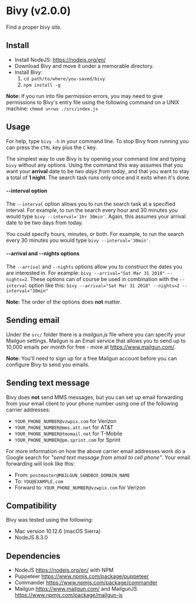 # Bivy (v2.0.0)
Find a proper bivy site.

## Install
- Install NodeJS: https://nodejs.org/en/
- Download Bivy and move it under a memorable directory.
- Install Bivy:
  1. `cd path/to/where/you-saved/bivy`
  2. `npm install -g`

**Note:** If you run into file permission errors, you may need to give
permissions to Bivy's entry file using the following command on a UNIX
machine: `chmod u+rwx ./src/index.js`


## Usage
For help, type `bivy -h` in your command line. To stop Bivy from running you
can press the `CTRL` key plus the `C` key.

The simplest way to use Bivy is by opening your command line and typing `bivy`
without any options. Using the command this way assumes that you want your
**arrival** date to be _two days from today_, and that you want to stay a total
of **1 night**. The search task runs only once and it exits when it's done.

#### --interval option
The `--interval` option allows you to run the search task at a specified
interval. For example, to run the search every hour and 30 minutes you would
type `bivy --interval='1hr 30min'`. Again, this assumes your arrival date to
be two days from today.

You could specify hours, minutes, or both. For example, to run the search every
30 minutes you would type `bivy --interval='30min'`.

#### --arrival and --nights options
The `--arrival` and `--nights` options allow you to construct the dates you are
interested in. For example: `bivy --arrival="Sat Mar 31 2018" --nights=2`. These
options can of course be used in combination with the `--interval` option like
this: `bivy --arrival="Sat Mar 31 2018" --nights=2 --interval="30min"`

**Note:** The order of the options does **not** matter.


## Sending email
Under the `src/` folder there is a _mailgun.js_ file where you can specify
your Mailgun settings. Mailgun is an Email service that allows you to send up
to 10,000 emails per month for free - more at https://www.mailgun.com/.

**Note:** You'll need to sign up for a free Mailgun account before you can
configure Bivy to send you emails.


## Sending text message
Bivy does **not** send MMS messages, but you can set up email forwarding from your
email client to your phone number using one of the following carrier addresses:
- `YOUR_PHONE_NUMBER@vzwpix.com` for Verizon
- `YOUR_PHONE_NUMBER@mms.att.net` for AT&T
- `YOUR_PHONE_NUMBER@tmomail.net` for T-Mobile
- `YOUR_PHONE_NUMBER@pm.sprint.com` for Sprint

For more information on how the above carrier email addresses work do a Google
search for _"send text message from email to cell phone"_. Your email forwarding
will look like this:
- From: `postmaster@MAILGUN_SANDBOX_DOMAIN_NAME`
- To: `YOU@EXAMPLE.com`
- Forward to: `YOUR_PHONE_NUMBER@vzwpix.com` for Verizon


## Compatibility
Bivy was tested using the following:
- Mac version 10.12.6 (macOS Sierra)
- NodeJS 8.3.0


## Dependencies
- NodeJS <https://nodejs.org/en/> with NPM
- Puppeteer <https://www.npmjs.com/package/puppeteer>
- Commander <https://www.npmjs.com/package/commander>
- Mailgun <https://www.mailgun.com/> and MailgunJS <https://www.npmjs.com/package/mailgun-js>
